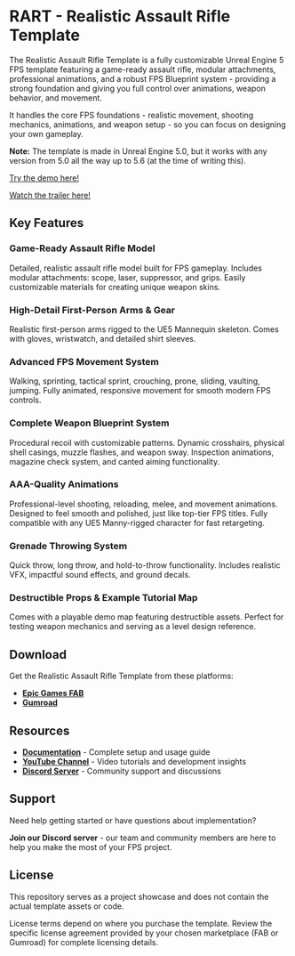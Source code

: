 # RART - Realistic Assault Rifle Template

The Realistic Assault Rifle Template is a fully customizable Unreal Engine 5 FPS template featuring a game-ready assault rifle, modular attachments, professional animations, and a robust FPS Blueprint system - providing a strong foundation and giving you full control over animations, weapon behavior, and movement.

It handles the core FPS foundations - realistic movement, shooting mechanics, animations, and weapon setup - so you can focus on designing your own gameplay.

**Note:** The template is made in Unreal Engine 5.0, but it works with any version from 5.0 all the way up to 5.6 (at the time of writing this).

[Try the demo here!](https://infimagames.gumroad.com/l/demo-realistic-assault-rifle-pack)

[Watch the trailer here!](https://www.youtube.com/watch?v=TNIutG89VlU)

## Key Features

### Game-Ready Assault Rifle Model
Detailed, realistic assault rifle model built for FPS gameplay.
Includes modular attachments: scope, laser, suppressor, and grips.
Easily customizable materials for creating unique weapon skins.

### High-Detail First-Person Arms & Gear
Realistic first-person arms rigged to the UE5 Mannequin skeleton.
Comes with gloves, wristwatch, and detailed shirt sleeves.

### Advanced FPS Movement System
Walking, sprinting, tactical sprint, crouching, prone, sliding, vaulting, jumping.
Fully animated, responsive movement for smooth modern FPS controls.

### Complete Weapon Blueprint System
Procedural recoil with customizable patterns.
Dynamic crosshairs, physical shell casings, muzzle flashes, and weapon sway.
Inspection animations, magazine check system, and canted aiming functionality.

### AAA-Quality Animations
Professional-level shooting, reloading, melee, and movement animations.
Designed to feel smooth and polished, just like top-tier FPS titles.
Fully compatible with any UE5 Manny-rigged character for fast retargeting.

### Grenade Throwing System
Quick throw, long throw, and hold-to-throw functionality.
Includes realistic VFX, impactful sound effects, and ground decals.

### Destructible Props & Example Tutorial Map
Comes with a playable demo map featuring destructible assets.
Perfect for testing weapon mechanics and serving as a level design reference.

## Download

Get the Realistic Assault Rifle Template from these platforms:

- **[Epic Games FAB](https://www.fab.com/listings/05dbb53b-d75f-4a08-bcc2-fc02de484866)**
- **[Gumroad](https://infimagames.gumroad.com/l/realistic-assault-rifle-template)**

## Resources

- **[Documentation](https://infimagames.notion.site/Realistic-Assault-Rifle-Template-8228fd0833f4493fb34a21ffa2035ae6)** - Complete setup and usage guide
- **[YouTube Channel](https://www.youtube.com/@InfimaGames)** - Video tutorials and development insights
- **[Discord Server](https://discord.com/channels/878295873614934016/878295873614934020/886926092626182175)** - Community support and discussions

## Support

Need help getting started or have questions about implementation?

**Join our Discord server** - our team and community members are here to help you make the most of your FPS project.

## License

This repository serves as a project showcase and does not contain the actual template assets or code. 

License terms depend on where you purchase the template. Review the specific license agreement provided by your chosen marketplace (FAB or Gumroad) for complete licensing details.
